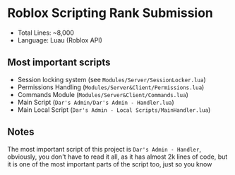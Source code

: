 # Roblox Scripting Rank Submission

- Total Lines: ~8,000
- Language: Luau (Roblox API)

## Most important scripts
- Session locking system (see `Modules/Server/SessionLocker.lua`)
- Permissions Handling (`Modules/Server&Client/Permissions.lua`)
- Commands Module (`Modules/Server&Client/Commands.lua`)
- Main Script (`Dar's Admin/Dar's Admin - Handler.lua`)
- Main Local Script (`Dar's Admin - Local Scripts/MainHandler.lua`)

## Notes
The most important script of this project is `Dar's Admin - Handler`, obviously, you don't have to read it all, as it has almost 2k lines of code, but it is one of the most important parts of the script too, just so you know
